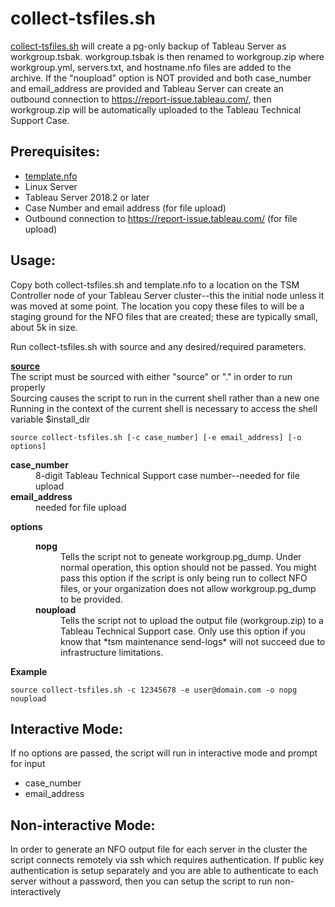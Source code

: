 # collect-tsfiles.sh

[collect-tsfiles.sh](https://github.com/TLarson-Tableau/collect-tableauserver-files/blob/master/linux/collect-tsfiles.sh) will create a pg-only backup of Tableau Server as workgroup.tsbak. workgroup.tsbak is then renamed to workgroup.zip where workgroup.yml, servers.txt, and hostname.nfo files are added to the archive. If the "noupload" option is NOT provided and both case_number and email_address are provided and Tableau Server can create an outbound connection to https://report-issue.tableau.com/, then workgroup.zip will be automatically uploaded to the Tableau Technical Support Case.

## Prerequisites:
- [template.nfo](https://github.com/TLarson-Tableau/collect-tableauserver-files/blob/master/linux/template.nfo)
- Linux Server
- Tableau Server 2018.2 or later
- Case Number and email address (for file upload)
- Outbound connection to https://report-issue.tableau.com/ (for file upload)

## Usage:
Copy both collect-tsfiles.sh and template.nfo to a location on the TSM Controller node of your Tableau Server cluster--this the initial node unless it was moved at some point. The location you copy these files to will be a staging ground for the NFO files that are created; these are typically small, about 5k in size.

Run collect-tsfiles.sh with source and any desired/required parameters.

**[source](https://bash.cyberciti.biz/guide/Source_command)**\
 The script must be sourced with either "source" or "." in order to run properly\
 Sourcing causes the script to run in the current shell rather than a new one\
 Running in the context of the current shell is necessary to access the shell variable $install_dir

```
source collect-tsfiles.sh [-c case_number] [-e email_address] [-o options]
```

<dl>
 <dt><b>case_number</b></dt>
 <dd>8-digit Tableau Technical Support case number--needed for file upload</dd>
 
 <dt><b>email_address</b></dt>
 <dd>needed for file upload</dd>

<dl>
 <dt><b>options</b></dt>
 <dd>
  <dl>
   <dt><b>nopg</b></dt>
   <dd>Tells the script not to geneate workgroup.pg_dump. Under normal operation, this option should not be passed. You might pass this option if the script is only being run to collect NFO files, or your organization does not allow workgroup.pg_dump to be provided.</dd>
   <dt><b>noupload</b></dt>
   <dd>Tells the script not to upload the output file (workgroup.zip) to a Tableau Technical Support case. Only use this option if you know that *tsm maintenance send-logs* will not succeed due to infrastructure limitations.</dd>
  </dl>
 </dd>
</dl>

**Example**
```
source collect-tsfiles.sh -c 12345678 -e user@domain.com -o nopg noupload
```

## Interactive Mode:

If no options are passed, the script will run in interactive mode and prompt for input
- case_number
- email_address

## Non-interactive Mode:
In order to generate an NFO output file for each server in the cluster the script connects remotely via ssh which requires authentication. If public key authentication is setup separately and you are able to authenticate to each server without a password, then you can setup the script to run non-interactively

